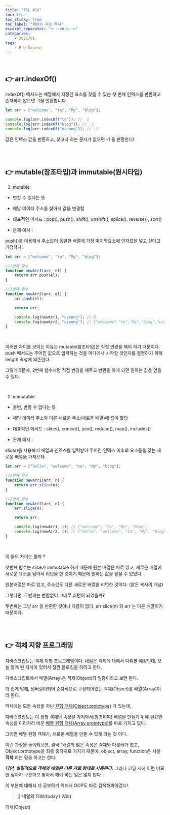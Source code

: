 ```yaml
---
title: "TIL #16"
toc: true
toc_sticky: true
toc_label: "페이지 주요 목차"
excerpt_separator: "<!--more-->"
categories:
    - 2021/01
tags:
    - Pre-Course
---
```


<br/>

## :point_right: arr.indexOf()

indexOf() 메서드는 배열에서 지정된 요소를 찾을 수 있는 첫 번째 인덱스를 반환하고 존재하지 않으면 -1을 반환합니다.

```js
let arr = ["welcome", "to", "My", "blog"];

console.log(arr.indexOf("to")); //  1
console.log(arr.indexOf("blog")); //  3
console.log(arr.indexOf("useong")); // -1
```

값은 인덱스 값을 반환하고, 찾고자 하는 문자가 없으면 -1 을 반환한다!

<br/>
<br/>

## :point_right: mutable(참조타입)과 immutable(원시타입)

1. mutable

-   변할 수 있다는 뜻
-   해당 데이터 주소를 찾아서 값을 변경함

-   대표적인 메서드 : pop(), push(), shift(), unshift(), splice(), reverse(), sort()

-   문제 예시 :

push()를 이용해서 주소값이 동일한 배열에 가장 마지막요소에 인자값을 넣고 싶다고 가정하자.

```js
let arr = ["welcome", "to", "My", "blog"];

//1번째 함수
function newArr1(arr, el) {
    return arr.push(el);
}

//2번째 함수
function newArr2(arr, el) {
    arr.push(el);

    return arr;

    console.log(newArr1, "useong"); // 5
    console.log(newArr2, "useong"); // ["welcome","to","My","blog","useong"]
}
```

<br/>

이러한 차이를 보이는 이유는 mutable(참조타입)은 직접 변경을 해야 하기 때문이다. push 메서드는 주어진 값으로 입력하는 것을 어디에서 시작할 것인지를 결정하기 위해 length 속성에 의존한다.

그렇기때문에, 2번째 함수처럼 직접 변경을 해주고 반환을 하게 되면 원하는 값을 얻을 수 있다.

<br/>

2. immutable

-   불변, 변할 수 없다는 뜻
-   해당 데이터 주소와 다른 새로운 주소(새로운 배열)에 값이 할당

-   대표적인 메서드 : slice(), concat(), join(), reduce(), map(), includes()

-   문제 예시 :

slice()를 사용해서 배열과 인덱스를 입력받아 주어진 인덱스 이후의 요소들을 갖는 새로운 배열을 가져오자.

```js
let arr = ["hello", "welcome", "to", "My", "blog"];

//1번째 함수
function newArr1(arr, n) {
    return arr.slice(n);
}

//2번째 함수
function newArr2(arr, n) {
    arr.slice(n);

    return arr;

    console.log(newArr1, 1); // ["welcome", "to", "My", "blog"]
    console.log(newArr2, 1); // ["hello", "welcome", "to", "My", "blog"]
}
```

<br/>

이 둘의 차이는 뭘까 ?

첫번째 함수는 slice가 immutable 하기 때문에 원본 배열은 따로 있고, 새로운 배열에 새로운 요소를 담아서 리턴을 한 것이기 때문에 원하는 값을 얻을 수 있었다.

원본배열은 따로 있고, 주소값도 다른 새로운 배열을 리턴한 것이다. (얕은 복사의 개념)

그렇다면, 두번째는 변함없이 그대로 리턴이 되었을까?

두번째는 그냥 arr 을 반환한 것이나 다름이 없다. arr.slice(n) 와 arr 는 다른 배열이기 때문이다.

<br/>
<br/>

## :point_right: 객체 지향 프로그래밍

자바스크립트는 객체 지향 프로그래밍이다. 내일은 객체에 대해서 다뤄볼 예정인데, 오늘 알게 된 지식이 있어서 잠깐 블로깅을 하려고 한다.

자바스크립트에서 배열(Array)은 객체(Object)의 일종이라고 보면 된다.

더 쉽게 말해, 넘버링이되어 순차적으로 구성되어있는 객체(Object)를 배열(Array)이라 한다.

객체에는 모든 속성을 지닌 <u>원형 객체(Object.prototype)</u> 가 있는데,

자바스크립트는 이 원형 객체의 속성을 가져와서(참조하여) 배열을 만들기 위해 필요한 속성을 이리저리 바꾼 <u>배열 원형 객체(Array.prototype)</u>를 따로 가지고 있다.

그러면 배열 원형 객체가, 새로운 배열을 만들 수 있게 되는 것 이다.

이런 과정을 돌이켜보면, 결국 “배열의 많은 속성은 객체와 다를바가 없고, Object.prototype을 최종 종착지로 가지기 때문에, object, array, function은 사실 **객체** 라는 말을 하고는 한다.

**_다만, 실질적으로 객체와 배열은 다른 자료 형태로 사용된다._** 그러나 코딩 시에 이런 미묘한 점까지 구분하고 찾아서 해야 하는 일은 많지 않다.

이 부분에 대해서 더 공부하기 위해서 OOP도 따로 검색해봐야겠다!

> :punch: **내일의 TIW(today I Will)**

객체(Object)
